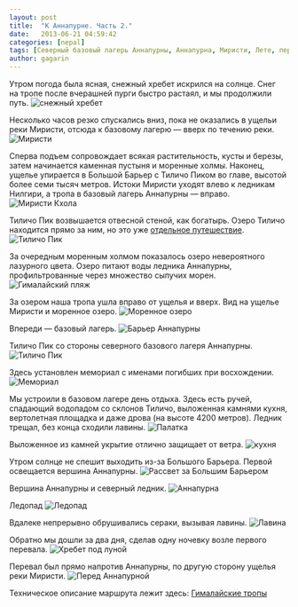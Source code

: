 ```yaml
---
layout: post
title:  "К Аннапурне. Часть 2."
date:   2013-06-21 04:59:42
categories: [nepal]
tags: [Северный базовый лагерь Аннапурны, Аннапурна, Миристи, Лете, перевал 27 апреля, Талобугин, Моренные озера, Ледник, north-annapurna-basecamp]
author: gagarin
---
```



Утром погода была ясная, снежный хребет искрился на&#160;солнце. Снег на&#160;тропе после вчерашней пурги быстро растаял, и&#160;мы&#160;продолжили путь.
![снежный хребет](snezhnyy-khrebet.jpg)   

Несколько часов резко спускались вниз, пока не&#160;оказались в&#160;ущельи реки Миристи, отсюда к&#160;базовому лагерю&#160;&#8212; вверх по&#160;течению реки.
![Миристи](miristi.jpg)   

Сперва подъем сопровождает всякая растительность, кусты и&#160;березы, затем начинается каменная пустыня и&#160;моренные холмы. Наконец, ущелье упирается в&#160;Большой Барьер с&#160;Тиличо Пиком во&#160;главе, высотой более семи тысяч метров. Истоки Миристи уходят влево к&#160;ледникам Нилгири, а&#160;тропа в&#160;базовый лагерь Аннапурны&#160;&#8212; вправо.
![Миристи Кхола](miristi-kkhola.jpg)   

Тиличо Пик возвышается отвесной стеной, как богатырь. Озеро Тиличо находится прямо за&#160;ним, но&#160;это уже [отдельное путешествие](http://gaziga.com/tags/tilicho-mesokanto "Озеро Тиличо через перевал Месоканто").
![Тиличо Пик](tilicho-pik.jpg)   

За&#160;очередным моренным холмом показалось озеро невероятного лазурного цвета. Озеро питают воды ледника Аннапурны, профильтрованные через множество сыпучих морен.
![Гималайский пляж](gimalayskiy-plyazh.jpg)   

За&#160;озером наша тропа ушла вправо от&#160;ущелья и&#160;вверх. Вид на&#160;ущелье Миристи и&#160;моренное озеро.
![Моренное озеро](morennoe-ozero.jpg)   

Впереди&#160;&#8212; базовый лагерь.
![Барьер Аннапурны](bar'er-annapurny.jpg)   

Тиличо Пик со&#160;стороны северного базового лагеря Аннапурны.
![Тиличо Пик](tilicho-pik-2.jpg)   

Здесь установлен мемориал с&#160;именами погибших при восхождении.
![Мемориал](memorial.jpg)   

Мы&#160;устроили в&#160;базовом лагере день отдыха. Здесь есть ручей, спадающий водопадом со&#160;склонов Тиличо, выложенная камнями кухня, вертолетная площадка и&#160;даже дрова (на&#160;высоте 4200&#160;метров). Ледник трещал, без конца сходили лавины.
![Палатка](palatka.jpg)   

Выложенное из&#160;камней укрытие отлично защищает от&#160;ветра.
![кухня](kukhnya.jpg)   

Утром солнце не&#160;спешит выходить из-за Большого Барьера. Первой освещается вершина Аннапурны.
![Рассвет за Большим Барьером](rassvet-za-bol'shim-bar'erom.jpg)   

Вершина Аннапурны и&#160;северный ледник.
![Аннапурна](annapurna.jpg)   

Ледопад
![Ледопад](ledopad.jpg)   

Вдалеке непрерывно обрушивались сераки, вызывая лавины.
![Лавина](lavina.jpg)   

Обратно мы&#160;дошли за&#160;два дня, сделав одну ночевку возле первого перевала.
![Хребет под луной](khrebet-pod-lunoy.jpg)   

Перевал был прямо напротив Аннапурны, по&nbsp;другую сторону ущелья реки Миристи.
![Перед Аннапурной](pered-annapurnoy.jpg)

Техническое описание маршрута лежит здесь: [Гималайские тропы](/himalayan-trails/#toc_0)
